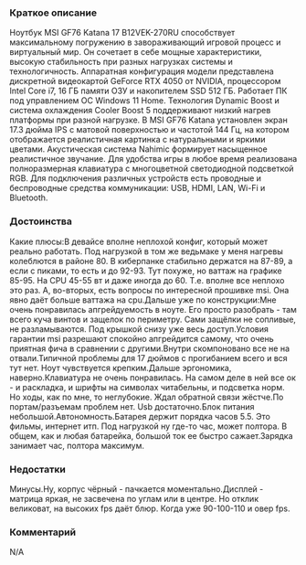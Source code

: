 ### **Краткое описание**
Ноутбук MSI GF76 Katana 17 B12VEK-270RU способствует максимальному погружению в завораживающий игровой процесс и виртуальный мир. Он сочетает в себе мощные характеристики, высокую стабильность при разных нагрузках системы и технологичность. Аппаратная конфигурация модели представлена дискретной видеокартой GeForce RTX 4050 от NVIDIA, процессором Intel Core i7, 16 ГБ памяти ОЗУ и накопителем SSD 512 ГБ. Работает ПК под управлением ОС Windows 11 Home. Технология Dynamic Boost и система охлаждения Cooler Boost 5 поддерживают низкий нагрев платформы при разной нагрузке.  В MSI GF76 Katana установлен экран 17.3 дюйма IPS с матовой поверхностью и частотой 144 Гц, на котором отображается реалистичная картинка с натуральными и яркими цветами. Акустическая система Nahimic формирует насыщенное реалистичное звучание. Для удобства игры в любое время реализована полноразмерная клавиатура с многоцветной светодиодной подсветкой RGB. Для подключения различных устройств есть проводные и беспроводные средства коммуникации: USB, HDMI, LAN, Wi-Fi и Bluetooth.

### **Достоинства**
Какие плюсы:В девайсе вполне неплохой конфиг, который может реально работать. Под нагрузкой в том же ведьмаке у меня нагревы колеблются в районе 80. В киберпанке стабильно держатся на 87-89, а если с пиками, то есть и до 92-93. Тут похуже, но ваттаж на графике 85-95. На CPU 45-55 вт и даже иногда до 60. Т.е. вполне все неплохо это раз. А, во-вторых, есть вопросы по интересной прошивке msi. Она явно даёт больше ваттажа на cpu.Дальше уже по конструкции:Мне очень понравилась апгрейдуемость в ноуте. Его просто разобрать - там всего куча винтов и защелок по периметру. Сами защёлки не сопливые, не разламываются. Под крышкой снизу уже весь доступ.Условия гарантии msi разрешают спокойно апгрейдится самому, что очень приятная фича в сравнении с другими.Внутри скомпоновано все не на отвали.Типичной проблемы для 17 дюймов с прогибанием всего и вся тут нет. Ноут чувствуется крепким.Дальше эргономика, наверно.Клавиатура не очень понравилась. На самом деле в ней все ок - и раскладка, и шрифты на символах читабельны, и подсветка норм. Но ходы, как по мне, то неглубокие. Ждал обратной связи жёстче.По портам/разъемам проблем нет. Usb достаточно.Блок питания небольшой.Автономность.Батарея держит порядка часов 5.5. Это фильмы, интернет итп. Под нагрузкой ну где-то час, может полтора. В общем, как и любая батарейка, большой ток ее быстро сажает.Зарядка занимает час, полтора максимум.

### **Недостатки**
Минусы.Ну, корпус чёрный - пачкается моментально.Дисплей - матрица яркая, не засвечена по углам или в центре. Но отклик великоват, на высоких fps даёт блюр. Когда уже 90-100-110 и овер fps.

### **Комментарий**
N/A

